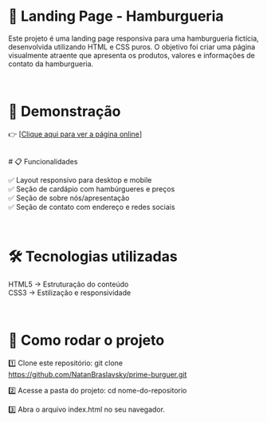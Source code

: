 # 🍔 Landing Page - Hamburgueria

Este projeto é uma landing page responsiva para uma hamburgueria fictícia, desenvolvida utilizando HTML e CSS puros. O objetivo foi criar uma página visualmente atraente que apresenta os produtos, valores e informações de contato da hamburgueria.

<br>

# 🔗 Demonstração

👉 [[Clique aqui para ver a página online](https://natanbraslavsky.github.io/Html-Css/faculdade/trabalho_final/)]

<br>
# 📋 Funcionalidades

✅ Layout responsivo para desktop e mobile<br>
✅ Seção de cardápio com hambúrgueres e preços<br>
✅ Seção de sobre nós/apresentação<br>
✅ Seção de contato com endereço e redes sociais

<br>

# 🛠️ Tecnologias utilizadas

HTML5 → Estruturação do conteúdo<br>
CSS3 → Estilização e responsividade

<br>

# 🚀 Como rodar o projeto

1️⃣ Clone este repositório:
git clone https://github.com/NatanBraslavsky/prime-burguer.git

2️⃣ Acesse a pasta do projeto:
cd nome-do-repositorio

3️⃣ Abra o arquivo index.html no seu navegador.
